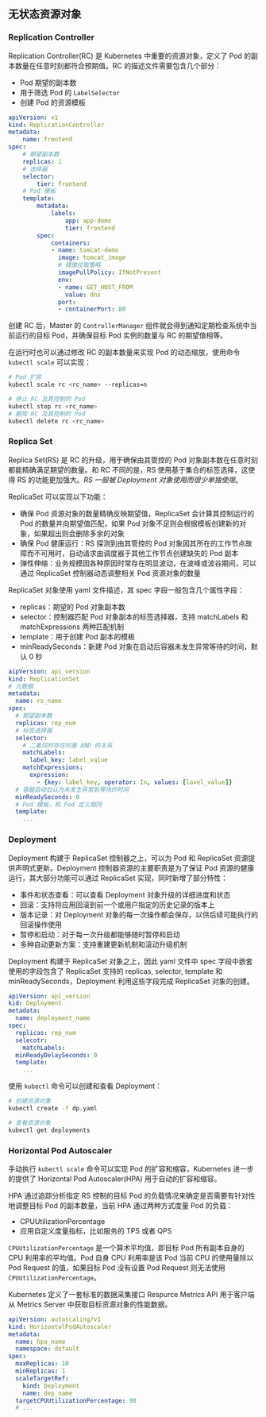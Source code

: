 ## 无状态资源对象

### Replication Controller

Replication Controller(RC) 是 Kubernetes 中重要的资源对象，定义了 Pod 的副本数量在任意时刻都符合预期值。RC 的描述文件需要包含几个部分：

- Pod 期望的副本数
- 用于筛选 Pod 的 `LabelSelector`
- 创建 Pod 的资源模板

```yaml
apiVersion: v1
kind: ReplicationController
metadata:
	name: frontend
spec:
	# 期望副本数
	replicas: 1
	# 选择器
	selector:
		tier: frontend
	# Pod 模板
	template:
		metadata:
			labels:
				app: app-demo
				tier: frontend
		spec:
			containers:
			- name: tomcat-demo
			  image: tomcat_image
			  # 镜像拉取策略
			  imagePullPolicy: IfNotPresent
			  env:
			  - name: GET_HOST_FROM
			    value: dns
			  port:
			  - containerPort: 80
```

创建 RC 后，Master 的 `ControllerManager` 组件就会得到通知定期检查系统中当前运行的目标 Pod，并确保目标 Pod 实例的数量与 RC 的期望值相等。

在运行时也可以通过修改 RC 的副本数量来实现 Pod 的动态缩放，使用命令 `kubectl scale` 可以实现：

```sh
# Pod 扩容
kubectl scale rc <rc_name> --replicas=n

# 停止 RC 及其控制的 Pod
kubectl stop rc <rc_name>
# 删除 RC 及其控制的 Pod
kubectl delete rc <rc_name>
```



### Replica Set

Replica Set(RS) 是 RC 的升级，用于确保由其管控的 Pod 对象副本数在任意时刻都能精确满足期望的数量。和 RC 不同的是，RS 使用基于集合的标签选择，这使得 RS 的功能更加强大。*RS 一般被 Deployment 对象使用而很少单独使用*。

ReplicaSet 可以实现以下功能：

- 确保 Pod 资源对象的数量精确反映期望值，ReplicaSet 会计算其控制运行的 Pod 的数量并向期望值匹配，如果 Pod 对象不足则会根据模板创建新的对象，如果超出则会删除多余的对象
- 确保 Pod 健康运行：RS 探测到由其管控的 Pod 对象因其所在的工作节点故障而不可用时，自动请求由调度器于其他工作节点创建缺失的 Pod 副本
- 弹性伸缩：业务规模因各种原因时常存在明显波动，在波峰或波谷期间，可以通过 ReplicaSet 控制器动态调整相关 Pod 资源对象的数量

ReplicaSet 对象使用 yaml 文件描述，其 spec 字段一般包含几个属性字段：

- replicas：期望的 Pod 对象副本数
- selector：控制器匹配 Pod 对象副本的标签选择器，支持 matchLabels 和 matchExpressions 两种匹配机制
- template：用于创建 Pod 副本的模板
- minReadySeconds：新建 Pod 对象在启动后容器未发生异常等待的时间，默认 0 秒

```yaml
aipVersion: api_version
kind: ReplicationSet
# 元数据
metadata:
  name: rs_name
spec:
  # 期望副本数
  replicas: rep_num
  # 标签选择器
  selector:
  	# 二者同时存在时是 AND 的关系
    matchLabels:
      label_key: label_value
    matchExpressions:
      expression: 
      	- {key: label_key, operator: In, values: [lavel_value]}
  # 容器启动后认为未发生异常前等待的时间
  minReadySeconds: 0
  # Pod 模板，和 Pod 定义相同
  template:
    ...
```



### Deployment

Deployment 构建于 ReplicaSet 控制器之上，可以为 Pod 和 ReplicaSet 资源提供声明式更新。Deployment 控制器资源的主要职责是为了保证 Pod 资源的健康运行，其大部分功能可以通过 ReplicaSet 实现，同时新增了部分特性：

- 事件和状态查看：可以查看 Deployment 对象升级的详细进度和状态
- 回滚：支持将应用回滚到前一个或用户指定的历史记录的版本上
- 版本记录：对 Deployment 对象的每一次操作都会保存，以供后续可能执行的回滚操作使用
- 暂停和启动：对于每一次升级都能够随时暂停和启动
- 多种自动更新方案：支持重建更新机制和滚动升级机制

Deployment 构建于 ReplicaSet 对象之上，因此 yaml 文件中 spec 字段中嵌套使用的字段包含了 ReplicaSet 支持的 replicas, selector, template 和 minReadySeconds，Deployment 利用这些字段完成 ReplicaSet 对象的创建。

```yaml
apiVersion: api_version
kid: Deployment
metadata:
  name: deployment_name
spec:
  replicas: rep_num
  selecotr:
    matchLabels:
  minReadyDelaySeconds: 0
  template:
    ...
```

使用 `kubectl` 命令可以创建和查看 Deployment：

```sh
# 创建资源对象
kubectl create -f dp.yaml

# 查看资源对象
kubectl get deployments
```



### Horizontal Pod Autoscaler

手动执行 `kubectl scale` 命令可以实现 Pod 的扩容和缩容，Kubernetes 进一步的提供了 Horizontal Pod Autoscaler(HPA) 用于自动的扩容和缩容。

HPA 通过追踪分析指定 RS 控制的目标 Pod 的负载情况来确定是否需要有针对性地调整目标 Pod 的副本数量，当前 HPA 通过两种方式度量 Pod 的负载：

- CPUUtilizationPercentage
- 应用自定义度量指标，比如服务的 TPS 或者 QPS

`CPUUtilizationPercentage` 是一个算术平均值，即目标 Pod 所有副本自身的 CPU 利用率的平均值。Pod 自身 CPU 利用率是该 Pod 当前 CPU 的使用量除以 Pod Request 的值，如果目标 Pod 没有设置 Pod Request 则无法使用 `CPUUtilizationPercentage`。

Kubernetes 定义了一套标准的数据采集接口 Respurce Metrics API 用于客户端从 Metrics Server 中获取目标资源对象的性能数据。

```yaml
apiVersion: autoscaling/v1
kind: HorizontalPodAutoscaler
metadata:
  name: hpa_name
  namespace: default
spec:
  maxReplicas: 10
  minReplicas: 1
  scaleTargetRef:
    kind: Deployment
    name: dep_name
  targetCPUUtilizationPercentage: 90
  # ...
```

